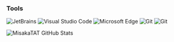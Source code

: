 ### Tools

<p>
  <img alt="JetBrains" src="https://img.shields.io/badge/-JetBrains-000000?style=flat-square&logo=JetBrains&logoColor=white" />
  <img alt="Visual Studio Code" src="https://img.shields.io/badge/-Visual Studio Code-007ACC?style=flat-square&logo=Visual%20Studio%20Code&logoColor=white" />
  <img alt="Microsoft Edge" src="https://img.shields.io/badge/-Chrome-0078D7?style=flat-square&logo=Microsoft%20Edge&logoColor=white" />
  <img alt="Git" src="https://img.shields.io/badge/-Git-F05032?style=flat-square&logo=Git&logoColor=white" />
  <img alt="Git" src="https://img.shields.io/badge/-CentOS-F05032?style=flat-square&logo=Git&logoColor=white" />
</p>

![MisakaTAT GitHub Stats](https://github-readme-stats.vercel.app/api?username=MisakaTAT&show_icons=true)

